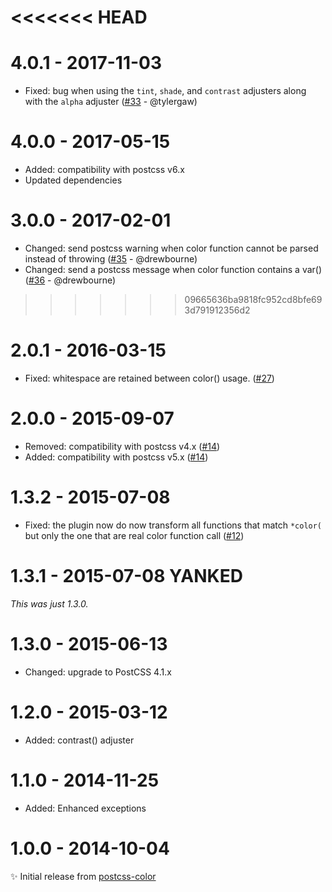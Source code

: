 <<<<<<< HEAD
=======
# 4.0.1 - 2017-11-03

- Fixed: bug when using the `tint`, `shade`, and `contrast` adjusters along with the `alpha` adjuster
([#33](https://github.com/postcss/postcss-color-function/pull/33) - @tylergaw)

# 4.0.0 - 2017-05-15

- Added: compatibility with postcss v6.x
- Updated dependencies

# 3.0.0 - 2017-02-01

- Changed: send postcss warning when color function cannot be parsed instead of throwing
([#35](https://github.com/postcss/postcss-color-function/pull/35) - @drewbourne)
- Changed: send a postcss message when color function contains a var()
([#36](https://github.com/postcss/postcss-color-function/pull/36) - @drewbourne)

>>>>>>> 09665636ba9818fc952cd8bfe693d791912356d2
# 2.0.1 - 2016-03-15

- Fixed: whitespace are retained between color() usage.
  ([#27](https://github.com/postcss/postcss-color-function/pull/27))

# 2.0.0 - 2015-09-07

- Removed: compatibility with postcss v4.x
([#14](https://github.com/postcss/postcss-color-function/pull/14))
- Added: compatibility with postcss v5.x
([#14](https://github.com/postcss/postcss-color-function/pull/14))

# 1.3.2 - 2015-07-08

- Fixed: the plugin now do now transform all functions that match `*color(` but
only the one that are real color function call
([#12](https://github.com/postcss/postcss-color-function/pull/12))

# 1.3.1 - 2015-07-08 **YANKED**

_This was just 1.3.0._

# 1.3.0 - 2015-06-13

- Changed: upgrade to PostCSS 4.1.x

# 1.2.0 - 2015-03-12

- Added: contrast() adjuster

# 1.1.0 - 2014-11-25

- Added: Enhanced exceptions

# 1.0.0 - 2014-10-04

✨ Initial release from [postcss-color](https://github.com/postcss/postcss-color)
